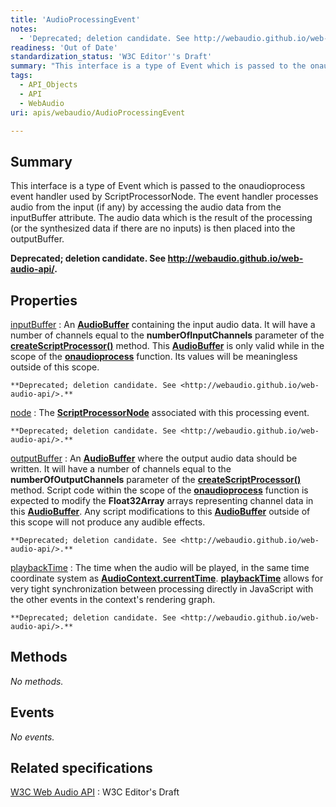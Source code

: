 ```yaml
---
title: 'AudioProcessingEvent'
notes:
  - 'Deprecated; deletion candidate. See http://webaudio.github.io/web-audio-api/.'
readiness: 'Out of Date'
standardization_status: 'W3C Editor''s Draft'
summary: "This interface is a type of Event which is passed to the onaudioprocess event handler used by ScriptProcessorNode. The event handler processes audio from the input (if any) by accessing the audio data from the inputBuffer attribute. The audio data which is the result of the processing (or the synthesized data if there are no inputs) is then placed into the outputBuffer.\n"
tags:
  - API_Objects
  - API
  - WebAudio
uri: apis/webaudio/AudioProcessingEvent

---
```

## Summary

This interface is a type of Event which is passed to the onaudioprocess event handler used by ScriptProcessorNode. The event handler processes audio from the input (if any) by accessing the audio data from the inputBuffer attribute. The audio data which is the result of the processing (or the synthesized data if there are no inputs) is then placed into the outputBuffer.

**Deprecated; deletion candidate. See <http://webaudio.github.io/web-audio-api/>.**

## Properties

[inputBuffer](/apis/webaudio/AudioProcessingEvent/inputBuffer)
:   An [**AudioBuffer**](/apis/webaudio/AudioBuffer) containing the input audio data. It will have a number of channels equal to the **numberOfInputChannels** parameter of the [**createScriptProcessor()**](/apis/webaudio/AudioContext/createScriptProcessor) method. This [**AudioBuffer**](/apis/webaudio/AudioBuffer) is only valid while in the scope of the [**onaudioprocess**](/apis/webaudio/ScriptProcessorNode/onaudioprocess) function. Its values will be meaningless outside of this scope.

    **Deprecated; deletion candidate. See <http://webaudio.github.io/web-audio-api/>.**

[node](/apis/webaudio/AudioProcessingEvent/node)
:   The [**ScriptProcessorNode**](/apis/webaudio/ScriptProcessorNode) associated with this processing event.

    **Deprecated; deletion candidate. See <http://webaudio.github.io/web-audio-api/>.**

[outputBuffer](/apis/webaudio/AudioProcessingEvent/outputBuffer)
:   An [**AudioBuffer**](/apis/webaudio/AudioBuffer) where the output audio data should be written. It will have a number of channels equal to the **numberOfOutputChannels** parameter of the [**createScriptProcessor()**](/apis/webaudio/AudioContext/createScriptProcessor) method. Script code within the scope of the [**onaudioprocess**](/apis/webaudio/ScriptProcessorNode/onaudioprocess) function is expected to modify the **Float32Array** arrays representing channel data in this [**AudioBuffer**](/apis/webaudio/AudioBuffer). Any script modifications to this [**AudioBuffer**](/apis/webaudio/AudioBuffer) outside of this scope will not produce any audible effects.

    **Deprecated; deletion candidate. See <http://webaudio.github.io/web-audio-api/>.**

[playbackTime](/apis/webaudio/AudioProcessingEvent/playbackTime)
:   The time when the audio will be played, in the same time coordinate system as [**AudioContext.currentTime**](/apis/webaudio/AudioContext/currentTime). [**playbackTime**](/apis/webaudio/AudioProcessingEvent/playbackTime) allows for very tight synchronization between processing directly in JavaScript with the other events in the context's rendering graph.

    **Deprecated; deletion candidate. See <http://webaudio.github.io/web-audio-api/>.**

## Methods

*No methods.*

## Events

*No events.*

## Related specifications

[W3C Web Audio API](http://webaudio.github.io/web-audio-api/)
:   W3C Editor's Draft
